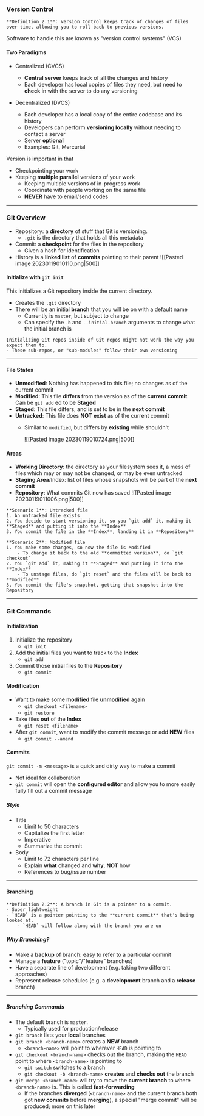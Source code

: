 ### Version Control

```ad-info
**Definition 2.1**: Version Control keeps track of changes of files over time, allowing you to roll back to previous versions.
```

Software to handle this are known as "version control systems" (VCS)

#### Two Paradigms
- Centralized (CVCS)
	- **Central server** keeps track of all the changes and history
	- Each developer has local copies of files they need, but need to **check** in with the server to do any versioning

- Decentralized (DVCS)
	- Each developer has a local copy of the entire codebase and its history
	- Developers can perform **versioning locally** without needing to contact a server
	- Server **optional**
	- Examples: Git, Mercurial

Version is important in that
- Checkpointing your work
- Keeping **multiple parallel** versions of your work
	- Keeping multiple versions of in-progress work
	- Coordinate with people working on the same file
	- **NEVER** have to email/send codes

---

### Git Overview
- Repository: a **directory** of stuff that Git is versioning.
	- `.git` is the directory that holds all this metadata
- Commit: a **checkpoint** for the files in the repository
	- Given a hash for identification
- History is a **linked list** of **commits** pointing to their parent
	![[Pasted image 20230119010110.png|500]]


#### Initialize with `git init`
This initializes a Git repository inside the current directory.
- Creates the `.git` directory
- There will be an initial **branch** that you will be on with a default name
	- Currently is `master`, but subject to change
	- Can specify the `-b` and `--initial-branch` arguments to change what the initial branch is

```ad-warning
Initializing Git repos inside of Git repos might not work the way you expect them to.
- These sub-repos, or "sub-modules" follow their own versioning
```

---

#### File States
- **Unmodified**: Nothing has happened to this file; no changes as of the current commit
- **Modified**: This file **differs** from the version as of the **current commit**. Can be `git add` ed to be **Staged**
- **Staged**: This file differs, and is set to be in the **next commit**
- **Untracked**: This file does **NOT** **exist** as of the current commit
	- Similar to `modified`, but differs by **existing** while shouldn't
	
		![[Pasted image 20230119010724.png|500]]

#### Areas
- **Working Directory**: the directory as your filesystem sees it, a mess of files which may or may not be changed, or may be even untracked
- **Staging Area**/Index: list of files whose snapshots will be part of the **next commit**
- **Repository**: What commits Git now has saved
	![[Pasted image 20230119011006.png|500]]

```ad-example
**Scenario 1**: Untracked file
1. An untracked file exists
2. You decide to start versioning it, so you `git add` it, making it **Staged** and putting it into the **Index**
3. You commit the file in the **Index**, landing it in **Repository**

**Scenario 2**: Modified file
1. You make some changes, so now the file is Modified
	- To change it back to the old **committed version**, do `git checkout`
2. You `git add` it, making it **Staged** and putting it into the **Index**
	- To unstage files, do `git reset` and the files will be back to **modified**
3. You commit the file's snapshot, getting that snapshot into the Repository
```

---

### Git Commands
#### Initialization
1. Initialize the repository
	- `git init`
2. Add the initial files you want to track to the **Index**
	- `git add`
3. Commit those initial files to the **Repository**
	- `git commit`

#### Modification
- Want to make some **modified** file **unmodified** again
	- `git checkout <filename>`
	- `git restore`
- Take files **out** of the **Index**
	- `git reset <filename>`
- After `git commit`, want to modify the commit message or add **NEW** files
	- `git commit --amend`

#### Commits
`git commit -m <message>` is a quick and dirty way to make a commit
- Not ideal for collaboration
- `git commit` will open the **configured editor** and allow you to more easily fully fill out a commit message

##### Style
- Title
	- Limit to 50 characters
	- Capitalize the first letter
	- Imperative
	- Summarize the commit
- Body
	- Limit to 72 characters per line
	- Explain **what** changed and **why**, **NOT** how
	- References to bug/issue number

---

#### Branching

```ad-info
**Definition 2.2**: A branch in Git is a pointer to a commit.
- Super lightweight
- `HEAD` is a pointer pointing to the **current commit** that's being looked at.
	- `HEAD` will follow along with the branch you are on
```

#####  Why Branching?
- Make a **backup** of branch: easy to refer to a particular commit
- Manage a **feature** ("topic"/"feature" branches)
- Have a separate line of development (e.g. taking two different approaches)
- Represent release schedules (e.g. a **development** branch and a **release** branch)

---

##### Branching Commands

- The default branch is `master`.
	- Typically used for production/release
- `git branch` lists your **local** branches
- `git branch <branch-name>` creates a **NEW** branch
	- `<branch-name>` will point to wherever `HEAD` is pointing to
- `git checkout <branch-name>` checks out the branch, making the `HEAD` point to where `<branch-name>` is pointing to
	- `git switch` switches to a branch
	- `git checkout -b <branch-name>` **creates** and **checks out** the branch
- `git merge <branch-name>` will try to move the **current branch** to where `<branch-name>` is. This is called **fast-forwarding**
	- If the branches **diverged** (`<branch-name>` and the current branch both got **new commits** before **merging**), a special "merge commit" will be produced; more on this later

